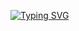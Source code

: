 [![Typing SVG](https://readme-typing-svg.herokuapp.com?font=Fira+Code&size=30&duration=1&pause=1000&center=true&multiline=true&repeat=false&width=900&lines=%22La+%C3%BAnica+forma+de+ir+r%C3%A1pido+es+yendo+bien.%22)](https://git.io/typing-svg)
